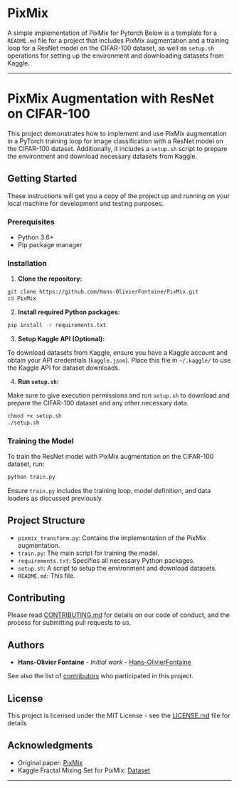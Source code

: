 # PixMix
A simple implementation of PixMix for Pytorch
Below is a template for a `README.md` file for a project that includes PixMix augmentation and a training loop for a ResNet model on the CIFAR-100 dataset, as well as `setup.sh` operations for setting up the environment and downloading datasets from Kaggle.

---

# PixMix Augmentation with ResNet on CIFAR-100

This project demonstrates how to implement and use PixMix augmentation in a PyTorch training loop for image classification with a ResNet model on the CIFAR-100 dataset. Additionally, it includes a `setup.sh` script to prepare the environment and download necessary datasets from Kaggle.

## Getting Started

These instructions will get you a copy of the project up and running on your local machine for development and testing purposes.

### Prerequisites

- Python 3.6+
- Pip package manager

### Installation

1. **Clone the repository:**

```bash
git clone https://github.com/Hans-OlivierFontaine/PixMix.git
cd PixMix
```

2. **Install required Python packages:**

```bash
pip install -r requirements.txt
```

3. **Setup Kaggle API (Optional):**

To download datasets from Kaggle, ensure you have a Kaggle account and obtain your API credentials (`kaggle.json`). Place this file in `~/.kaggle/` to use the Kaggle API for dataset downloads.

4. **Run `setup.sh`:**

Make sure to give execution permissions and run `setup.sh` to download and prepare the CIFAR-100 dataset and any other necessary data.

```bash
chmod +x setup.sh
./setup.sh
```

### Training the Model

To train the ResNet model with PixMix augmentation on the CIFAR-100 dataset, run:

```bash
python train.py
```

Ensure `train.py` includes the training loop, model definition, and data loaders as discussed previously.

## Project Structure

- `pixmix_transform.py`: Contains the implementation of the PixMix augmentation.
- `train.py`: The main script for training the model.
- `requirements.txt`: Specifies all necessary Python packages.
- `setup.sh`: A script to setup the environment and download datasets.
- `README.md`: This file.

## Contributing

Please read [CONTRIBUTING.md](https://github.com/your-OlivierFontaine/PixMix/CONTRIBUTING.md) for details on our code of conduct, and the process for submitting pull requests to us.

## Authors

- **Hans-Olivier Fontaine** - *Initial work* - [Hans-OlivierFontaine](https://github.com/Hans-OlivierFontaine)

See also the list of [contributors](https://github.com/your-OlivierFontaine/PixMix/contributors) who participated in this project.

## License

This project is licensed under the MIT License - see the [LICENSE.md](LICENSE.md) file for details

## Acknowledgments

- Original paper: [PixMix](https://arxiv.org/pdf/2112.05135.pdf)
- Kaggle Fractal Mixing Set for PixMix: [Dataset](https://www.kaggle.com/datasets/tomandjerry2005/fractal-mixing-set-pixmix)

---